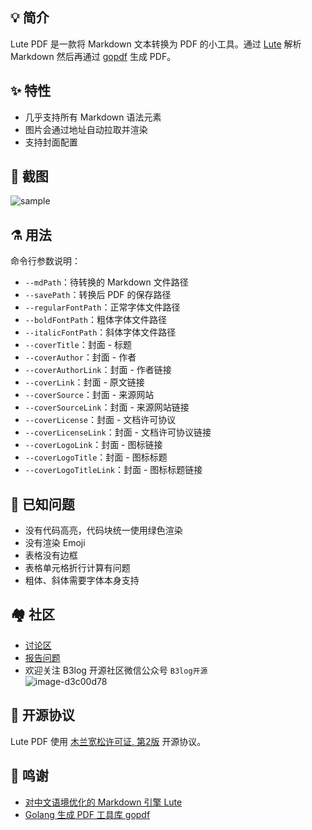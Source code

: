 ## 💡 简介

Lute PDF 是一款将 Markdown 文本转换为 PDF 的小工具。通过 [Lute](https://github.com/88250/lute) 解析 Markdown 然后再通过 [gopdf](github.com/signintech/gopdf) 生成 PDF。

## ✨  特性

* 几乎支持所有 Markdown 语法元素
* 图片会通过地址自动拉取并渲染
* 支持封面配置

## 📸 截图

![sample](https://user-images.githubusercontent.com/873584/75747451-eee8e600-5d57-11ea-9dd7-555d49aa68c1.png)

## ⚗ 用法

命令行参数说明：

* `--mdPath`：待转换的 Markdown 文件路径
* `--savePath`：转换后 PDF 的保存路径
* `--regularFontPath`：正常字体文件路径
* `--boldFontPath`：粗体字体文件路径
* `--italicFontPath`：斜体字体文件路径
* `--coverTitle`：封面 - 标题
* `--coverAuthor`：封面 - 作者
* `--coverAuthorLink`：封面 - 作者链接
* `--coverLink`：封面 - 原文链接
* `--coverSource`：封面 - 来源网站
* `--coverSourceLink`：封面 - 来源网站链接
* `--coverLicense`：封面 - 文档许可协议
* `--coverLicenseLink`：封面 - 文档许可协议链接
* `--coverLogoLink`：封面 - 图标链接
* `--coverLogoTitle`：封面 - 图标标题
* `--coverLogoTitleLink`：封面 - 图标标题链接

## 🐛 已知问题

* 没有代码高亮，代码块统一使用绿色渲染
* 没有渲染 Emoji
* 表格没有边框
* 表格单元格折行计算有问题
* 粗体、斜体需要字体本身支持

## 🏘️ 社区

* [讨论区](https://hacpai.com/tag/lute)
* [报告问题](https://github.com/88250/lute-pdf/issues/new)
* 欢迎关注 B3log 开源社区微信公众号 `B3log开源`  
  ![image-d3c00d78](https://user-images.githubusercontent.com/873584/71566370-0d312c00-2af2-11ea-8ea1-0d45d6f0db20.png)

## 📄 开源协议

Lute PDF 使用 [木兰宽松许可证, 第2版](http://license.coscl.org.cn/MulanPSL2) 开源协议。

## 🙏 鸣谢

* [对中文语境优化的 Markdown 引擎 Lute](https://hacpai.com/article/1567047822949)
* [Golang 生成 PDF 工具库 gopdf](https://github.com/signintech/gopdf)

